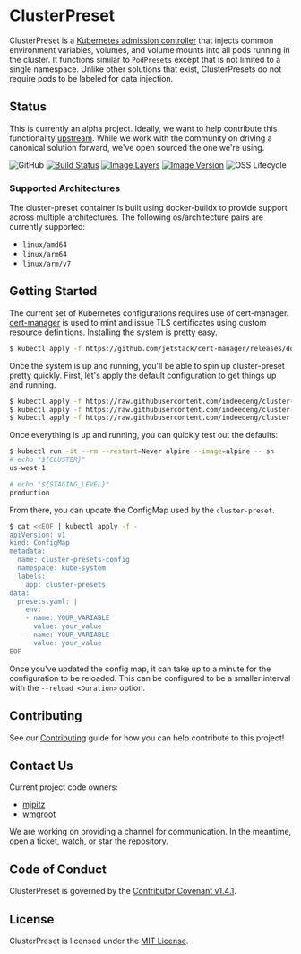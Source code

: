 # ClusterPreset

ClusterPreset is a [Kubernetes admission controller](https://kubernetes.io/docs/reference/access-authn-authz/admission-controllers/) that injects common environment variables, volumes, and volume mounts into all pods running in the cluster.
It functions similar to `PodPresets` except that is not limited to a single namespace.
Unlike other solutions that exist, ClusterPresets do not require pods to be labeled for data injection.

## Status

This is currently an alpha project.
Ideally, we want to help contribute this functionality [upstream](https://github.com/kubernetes/kubernetes/issues/48180).
While we work with the community on driving a canonical solution forward, we've open sourced the one we're using.

![GitHub](https://img.shields.io/github/license/indeedeng/cluster-preset.svg)
[![Build Status](https://travis-ci.com/indeedeng/cluster-preset.svg?branch=master)](https://travis-ci.com/indeedeng/cluster-preset)
[![Image Layers](https://images.microbadger.com/badges/image/indeedoss/cluster-preset.svg)](https://microbadger.com/images/indeedoss/cluster-preset)
[![Image Version](https://images.microbadger.com/badges/version/indeedoss/cluster-preset.svg)](https://microbadger.com/images/indeedoss/cluster-preset)
![OSS Lifecycle](https://img.shields.io/osslifecycle/indeedeng/cluster-preset.svg)

### Supported Architectures

The cluster-preset container is built using docker-buildx to provide support across multiple architectures. The following os/architecture pairs are currently supported:

* `linux/amd64`
* `linux/arm64`
* `linux/arm/v7`

## Getting Started

The current set of Kubernetes configurations requires use of cert-manager.
[cert-manager](https://docs.cert-manager.io) is used to mint and issue TLS certificates using custom resource definitions.
Installing the system is pretty easy.

```bash
$ kubectl apply -f https://github.com/jetstack/cert-manager/releases/download/v0.8.0/cert-manager.yaml
```

Once the system is up and running, you'll be able to spin up cluster-preset pretty quickly.
First, let's apply the default configuration to get things up and running.

```bash
$ kubectl apply -f https://raw.githubusercontent.com/indeedeng/cluster-preset/master/k8s/certificate.yaml
$ kubectl apply -f https://raw.githubusercontent.com/indeedeng/cluster-preset/master/k8s/manifest.yaml
$ kubectl apply -f https://raw.githubusercontent.com/indeedeng/cluster-preset/master/k8s/webhook.yaml
```

Once everything is up and running, you can quickly test out the defaults:

```bash
$ kubectl run -it --rm --restart=Never alpine --image=alpine -- sh
# echo "${CLUSTER}"
us-west-1

# echo "${STAGING_LEVEL}" 
production
```

From there, you can update the ConfigMap used by the `cluster-preset`.

```bash
$ cat <<EOF | kubectl apply -f -
apiVersion: v1
kind: ConfigMap
metadata:
  name: cluster-presets-config
  namespace: kube-system
  labels:
    app: cluster-presets
data:
  presets.yaml: |
    env:
    - name: YOUR_VARIABLE
      value: your_value
    - name: YOUR_VARIABLE
      value: your_value
EOF
```

Once you've updated the config map, it can take up to a minute for the configuration to be reloaded.
This can be configured to be a smaller interval with the `--reload <Duration>` option.

## Contributing

See our [Contributing](CONTRIBUTING.md) guide for how you can help contribute to this project!

## Contact Us

Current project code owners:

* [mjpitz](https://github.com/mjpitz)
* [wmgroot](https://github.com/wmgroot)

We are working on providing a channel for communication.
In the meantime, open a ticket, watch, or star the repository.

## Code of Conduct

ClusterPreset is governed by the [Contributor Covenant v1.4.1](CODE_OF_CONDUCT.md).

## License

ClusterPreset is licensed under the [MIT License](LICENSE).
